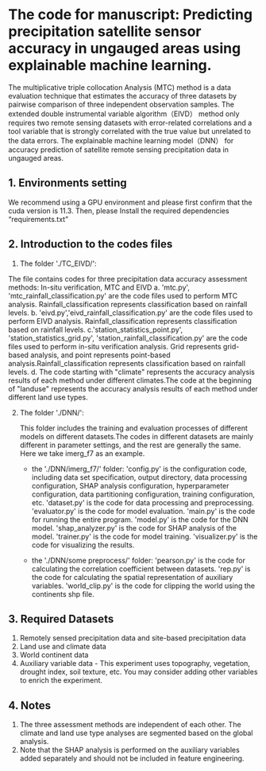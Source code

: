 # The code for manuscript: Predicting precipitation satellite sensor accuracy in ungauged areas using explainable machine learning.
The multiplicative triple collocation Analysis (MTC) method is a data evaluation technique that estimates the accuracy of three datasets by pairwise comparison of three independent observation samples. 
The extended double instrumental variable algorithm（EIVD） method only requires two remote sensing datasets with error-related correlations and a tool variable that is strongly correlated with the true value but unrelated to the data errors.
The explainable machine learning model（DNN） for accuracy prediction of satellite remote sensing precipitation data in ungauged areas.

## 1. Environments setting

We recommend using a GPU environment and please first confirm that the cuda version is 11.3. Then, please Install the required dependencies “requirements.txt”

## 2. Introduction to the codes files

1. The folder './TC_EIVD/':

The file contains codes for three precipitation data accuracy assessment methods: In-situ verification, MTC and EIVD
  a. 'mtc.py', 'mtc_rainfall_classification.py' are the code files used to perform  MTC analysis. Rainfall_classification represents classification based on rainfall levels.
  b. 'eivd.py','eivd_rainfall_classification.py' are the code files used to perform  EIVD analysis. Rainfall_classification represents classification based on rainfall levels.
  c.'station_statistics_point.py', 'station_statistics_grid.py', 'station_rainfall_classification.py' are the code files used to perform  in-situ verification analysis. Grid represents grid-based analysis, and point represents point-based analysis.Rainfall_classification represents classification based on rainfall levels.
  d. The code starting with "climate" represents the accuracy analysis results of each method under different climates.The code at the beginning of "landuse" represents the accuracy analysis results of each method under different land use types.

2. The folder './DNN/':

   This folder includes the training and evaluation processes of different models on different datasets.The codes in different datasets are mainly different in parameter settings, and the rest are generally the same. Here we take imerg_f7 as an example.

   - the './DNN/imerg_f7/' folder: 
   'config.py' is the configuration code, including data set specification, output directory, data processing configuration, SHAP analysis configuration, hyperparameter configuration, data partitioning configuration, training configuration, etc.
  'dataset.py' is the code for data processing and preprocessing.
  'evaluator.py' is the code for model evaluation.
  'main.py' is the code for running the entire program.
  'model.py' is the code for the DNN model.
  'shap_analyzer.py' is the code for SHAP analysis of the model.
  'trainer.py' is the code for model training.
  'visualizer.py' is the code for visualizing the results.

   - the './DNN/some preprocess/' folder: 'pearson.py' is the code for calculating the correlation coefficient between datasets. 'rep.py' is the code for calculating the spatial representation of auxiliary variables. 'world_clip.py' is the code for clipping the world using the continents shp file.

## 3. Required Datasets
1. Remotely sensed precipitation data and site-based precipitation data
2. Land use and climate data
3. World continent data
3. Auxiliary variable data - This experiment uses topography, vegetation, drought index, soil texture, etc. You may consider adding other variables to enrich the experiment.

## 4. Notes
1. The three assessment methods are independent of each other. The climate and land use type analyses are segmented based on the global analysis.
2. Note that the SHAP analysis is performed on the auxiliary variables added separately and should not be included in feature engineering.
